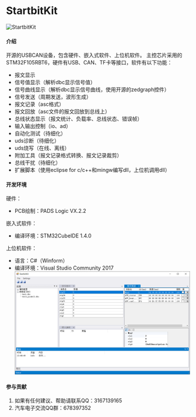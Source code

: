 # StartbitKit
![StartbitKit](https://gitee.com/startbitkit/startbit-kit/raw/master/Hardware/picture.png "在这里输入图片标题")
#### 介绍
开源的USBCAN设备，包含硬件、嵌入式软件、上位机软件。
主控芯片采用的STM32F105RBT6，硬件有USB、CAN、TF卡等接口，软件有以下功能：
- 报文显示
- 信号值显示（解析dbc显示信号值）
- 信号曲线显示（解析dbc显示信号曲线，使用开源的zedgraph控件）
- 信号发送（周期发送，波形生成）
- 报文记录（asc格式）
- 报文回放（asc文件的报文回放到总线上）
- 总线状态显示（报文统计、负载率、总线状态、错误帧）
- 输入输出控制（io、ad）
- 自动化测试（待细化）
- uds诊断（待细化）
- uds烧写（在线、离线）
- 附加工具（报文记录格式转换、报文记录裁剪）
- 总线干扰（待细化）
- 扩展脚本（使用eclipse for c/c++和mingw编写dll，上位机调用dll）

#### 开发环境
硬件：
- PCB绘制：PADS Logic VX.2.2

嵌入式软件：
- 编译环境：STM32CubeIDE 1.4.0
    
上位机软件：

- 语言：C#（Winform）
- 编译环境：Visual Studio Community 2017
![上位机最新进展](SoftwareWin/StartbitKit/MyResources/Snipaste_2021-12-16_13-49-05.png)

#### 参与贡献

1.  如果有任何建议、帮助请联系QQ：3167139165
2.  汽车电子交流QQ群：678397352
